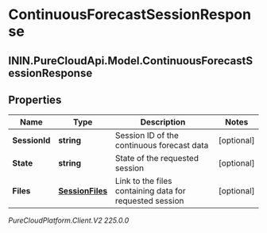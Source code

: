 # ContinuousForecastSessionResponse

## ININ.PureCloudApi.Model.ContinuousForecastSessionResponse

## Properties

|Name | Type | Description | Notes|
|------------ | ------------- | ------------- | -------------|
| **SessionId** | **string** | Session ID of the continuous forecast data | [optional] |
| **State** | **string** | State of the requested session | [optional] |
| **Files** | [**SessionFiles**](SessionFiles) | Link to the files containing data for requested session | [optional] |



_PureCloudPlatform.Client.V2 225.0.0_
